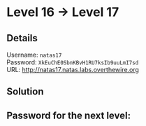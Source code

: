 # Level 16 → Level 17

## Details
Username: `natas17`<br />
Password: `XkEuChE0SbnKBvH1RU7ksIb9uuLmI7sd`<br />
URL:      http://natas17.natas.labs.overthewire.org

## Solution


## Password for the next level:
```

```

